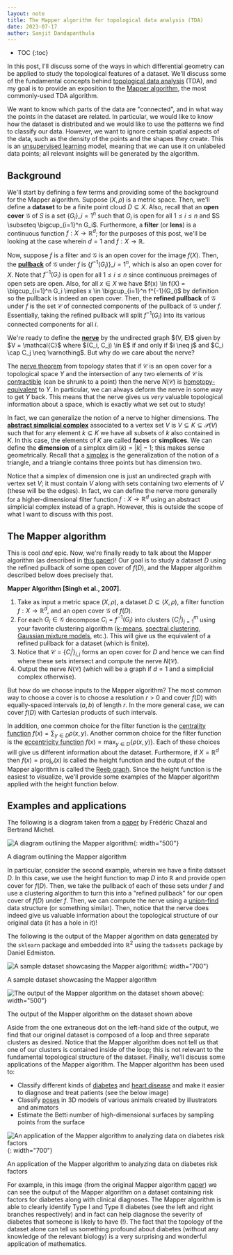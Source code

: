 ```yaml
---
layout: note
title: The Mapper algorithm for topological data analysis (TDA)
date: 2023-07-17
author: Sanjit Dandapanthula
---
```


- TOC
{:toc}

In this post, I'll discuss some of the ways in which differential geometry can be applied to study the topological features of a dataset. We'll discuss some of the fundamental concepts behind [topological data analysis](https://en.wikipedia.org/wiki/Topological_data_analysis) (TDA), and my goal is to provide an exposition to the [Mapper algorithm](https://research.math.osu.edu/tgda/mapperPBG.pdf), the most commonly-used TDA algorithm.

We want to know which parts of the data are "connected", and in what way the points in the dataset are related. In particular, we would like to know how the dataset is distributed and we would like to use the patterns we find to classify our data. However, we want to ignore certain spatial aspects of the data, such as the density of the points and the shapes they create. This is an [unsupervised learning](https://en.wikipedia.org/wiki/Unsupervised_learning) model, meaning that we can use it on unlabeled data points; all relevant insights will be generated by the algorithm.

## Background

We'll start by defining a few terms and providing some of the background for the Mapper algorithm. Suppose $(X, \rho)$ is a metric space. Then, we'll define a **dataset** to be a finite point cloud $D \subseteq X$. Also, recall that an **open cover** $\mathcal{G}$ of $S$ is a set $\lbrace G_i \rbrace\_{i=1}^n$ such that $G_i$ is open for all $1 \leq i \leq n$ and $S \subseteq \bigcup_{i=1}^n G_i$. Furthermore, a **filter** (or **lens**) is a continuous function $f : X \to \mathbb{R}^d$; for the purposes of this post, we'll be looking at the case wherein $d = 1$ and $f : X \to \mathbb{R}$.

Now, suppose $f$ is a filter and $\mathcal{G}$ is an open cover for the image $f(X)$. Then, the [**pullback**](https://en.wikipedia.org/wiki/Pullback) of $\mathcal{G}$ under $f$ is $\lbrace f^{-1}(G_i) \rbrace\_{i=1}^n$, which is also an open cover for $X$. Note that $f^{-1}(G_i)$ is open for all $1 \leq i \leq n$ since continuous preimages of open sets are open. Also, for all $x \in X$ we have $f(x) \in f(X) = \bigcup_{i=1}^n G_i \implies x \in \bigcup_{i=1}^n f^{-1}(G_i)$ by definition so the pullback is indeed an open cover. Then, the **refined pullback** of $\mathcal{G}$ under $f$ is the set $\mathcal{C}$ of connected components of the pullback of $\mathcal{G}$ under $f$. Essentially, taking the refined pullback will split $f^{-1}(G_i)$ into its various connected components for all $i$.

We're ready to define the [**nerve**](https://en.wikipedia.org/wiki/Nerve_(category_theory)) by the undirected graph $(V, E)$ given by $V = \mathcal{C}$ where $(C_i, C_j) \in E$ if and only if $i \neq j$ and $C_i \cap C_j \neq \varnothing$. But why do we care about the nerve?

The [nerve theorem](https://en.wikipedia.org/wiki/Nerve_complex#Nerve_theorems) from topology states that if $\mathcal{C}$ is an open cover for a topological space $Y$ and the intersection of any two elements of $\mathcal{C}$ is [contractible](https://en.wikipedia.org/wiki/Contractible_space) (can be shrunk to a point) then the nerve $N(\mathcal{C})$ is [homotopy-equivalent](https://en.wikipedia.org/wiki/Homotopy#:~:text=Given%20two%20topological%20spaces%20X,of%20the%20same%20homotopy%20type.) to $Y$. In particular, we can always deform the nerve in some way to get $Y$ back. This means that the nerve gives us *very* valuable topological information about a space, which is exactly what we set out to study!

In fact, we can generalize the notion of a nerve to higher dimensions. The [**abstract simplicial complex**](https://en.wikipedia.org/wiki/Simplicial_complex) associated to a vertex set $V$ is $V \subseteq K \subseteq \mathcal{P}(V)$ such that for any element $k \subseteq K$ we have all subsets of $k$ also contained in $K$. In this case, the elements of $K$ are called **faces** or **simplices**. We can define the **dimension** of a simplex $\dim(k) = \lvert k \rvert - 1$; this makes sense geometrically. Recall that a [simplex](https://en.wikipedia.org/wiki/Simplex) is the generalization of the notion of a triangle, and a triangle contains three points but has dimension two.

Notice that a simplex of dimension one is just an undirected graph with vertex set $V$; it must contain $V$ along with sets containing two elements of $V$ (these will be the edges). In fact, we can define the nerve more generally for a higher-dimensional filter function $f : X \to \mathbb{R}^d$ using an abstract simplicial complex instead of a graph. However, this is outside the scope of what I want to discuss with this post.

## The Mapper algorithm

This is cool *and* epic. Now, we're finally ready to talk about the Mapper algorithm (as described in [this paper](https://research.math.osu.edu/tgda/mapperPBG.pdf))! Our goal is to study a dataset $D$ using the refined pullback of some open cover of $f(D)$, and the Mapper algorithm described below does precisely that.

**Mapper Algorithm [Singh et al., 2007].**
1. Take as input a metric space $(X, \rho)$, a dataset $D \subseteq (X, \rho)$, a filter function $f : X \to \mathbb{R}^d$, and an open cover $\mathcal{G}$ of $f(D)$.
2. For each $G_i \in \mathcal{G}$ decompose $C_i = f^{-1}(G_i)$ into clusters $\{ C_i^j \}_{j=1}^m$ using your favorite clustering algorithm ([$k$-means](https://en.wikipedia.org/wiki/K-means_clustering), [spectral clustering](https://en.wikipedia.org/wiki/Spectral_clustering), [Gaussian mixture models](https://en.wikipedia.org/wiki/Mixture_model), etc.). This will give us the equivalent of a refined pullback for a dataset (which is finite).
3. Notice that $\mathcal{C} = \{ C_i^j \}_{i, j}$ forms an open cover for $D$ and hence we can find where these sets intersect and compute the nerve $N(\mathcal{C})$.
4. Output the nerve $N(\mathcal{C})$ (which will be a graph if $d = 1$ and a simplicial complex otherwise).

But how do we choose inputs to the Mapper algorithm? The most common way to choose a cover is to choose a resolution $r > 0$ and cover $f(D)$ with equally-spaced intervals $(a, b)$ of length $r$. In the more general case, we can cover $f(D)$ with Cartesian products of such intervals. 

In addition, one common choice for the filter function is the [centrality function](https://en.wikipedia.org/wiki/Centrality) $f(x) = \sum_{y \in D} \rho(x, y)$. Another common choice for the filter function is the [eccentricity function](https://mathworld.wolfram.com/GraphEccentricity.html) $f(x) = \max_{y \in D} \{ \rho(x, y) \}$. Each of these choices will give us different information about the dataset. Furthermore, if $X = \mathbb{R}^d$ then $f(x) = \operatorname{proj}_{v}(x)$ is called the height function and the output of the Mapper algorithm is called the [Reeb graph](https://en.wikipedia.org/wiki/Reeb_graph). Since the height function is the easiest to visualize, we'll provide some examples of the Mapper algorithm applied with the height function below.

## Examples and applications

The following is a diagram taken from a [paper](https://www.frontiersin.org/articles/10.3389/frai.2021.667963/full#T1) by Frédéric Chazal and Bertrand Michel.

![A diagram outlining the Mapper algorithm](/images/mapper-algorithm/diagram.png){: width="500"}
<p class='caption'>
A diagram outlining the Mapper algorithm
</p>

In particular, consider the second example, wherein we have a finite dataset $D$. In this case, we use the height function to map $D$ into $\mathbb{R}$ and provide open cover for $f(D)$. Then, we take the pullback of each of these sets under $f$ and use a clustering algorithm to turn this into a "refined pullback" for our open cover of $f(D)$ under $f$. Then, we can compute the nerve using a [union-find](https://en.wikipedia.org/wiki/Disjoint-set_data_structure) data structure (or something similar). Then, notice that the nerve does indeed give us valuable information about the topological structure of our original data (it has a hole in it)!

The following is the output of the Mapper algorithm on data [generated](https://danedmiston.github.io/home_page/assets/Mapper.pdf) by the `sklearn` package and embedded into $\mathbb{R}^2$ using the `tadasets` package by Daniel Edmiston.

![A sample dataset showcasing the Mapper algorithm](/images/mapper-algorithm/example.png){: width="700"}
<p class='caption'>
A sample dataset showcasing the Mapper algorithm
</p>

![The output of the Mapper algorithm on the dataset shown above](/images/mapper-algorithm/example-output.png){: width="500"}
<p class='caption'>
The output of the Mapper algorithm on the dataset shown above
</p>

Aside from the one extraneous dot on the left-hand side of the output, we find that our original dataset is composed of a loop and three separate clusters as desired. Notice that the Mapper algorithm does not tell us that one of our clusters is contained inside of the loop; this is not relevant to the fundamental topological structure of the dataset. Finally, we'll discuss some applications of the Mapper algorithm. The Mapper algorithm has been used to:


* Classify different kinds of [diabetes](https://research.math.osu.edu/tgda/mapperPBG.pdf) and [heart disease](https://www.quantmetry.com/blog/topological-data-analysis-with-mapper) and make it easier to diagnose and treat patients (see the below image)
* Classify [poses](https://research.math.osu.edu/tgda/mapperPBG.pdf) in 3D models of various animals created by illustrators and animators
* Estimate the Betti number of high-dimensional surfaces by sampling points from the surface

![An application of the Mapper algorithm to analyzing data on diabetes risk factors](/images/mapper-algorithm/diabetes.png){: width="700"}
<p class='caption'>
An application of the Mapper algorithm to analyzing data on diabetes risk factors
</p>

For example, in this image (from the original Mapper algorithm [paper](https://research.math.osu.edu/tgda/mapperPBG.pdf)) we can see the output of the Mapper algorithm on a dataset containing risk factors for diabetes along with clinical diagnoses. The Mapper algorithm is able to clearly identify Type I and Type II diabetes (see the left and right branches respectively) and in fact can help diagnose the severity of diabetes that someone is likely to have (!). The fact that the topology of the dataset alone can tell us something profound about diabetes (without any knowledge of the relevant biology) is a very surprising and wonderful application of mathematics.
